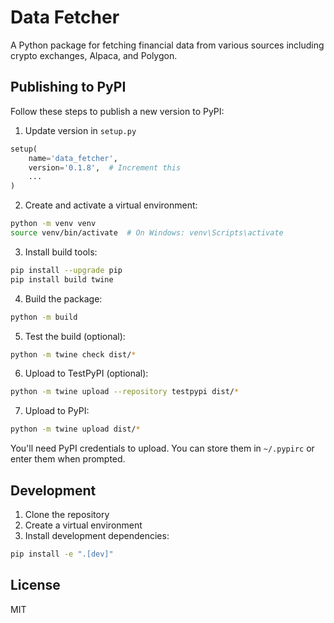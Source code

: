 # Data Fetcher

A Python package for fetching financial data from various sources including crypto exchanges, Alpaca, and Polygon.

## Publishing to PyPI

Follow these steps to publish a new version to PyPI:

1. Update version in `setup.py`
```python
setup(
    name='data_fetcher',
    version='0.1.8',  # Increment this
    ...
)
```

2. Create and activate a virtual environment:
```bash
python -m venv venv
source venv/bin/activate  # On Windows: venv\Scripts\activate
```

3. Install build tools:
```bash
pip install --upgrade pip
pip install build twine
```

4. Build the package:
```bash
python -m build
```

5. Test the build (optional):
```bash
python -m twine check dist/*
```

6. Upload to TestPyPI (optional):
```bash
python -m twine upload --repository testpypi dist/*
```

7. Upload to PyPI:
```bash
python -m twine upload dist/*
```

You'll need PyPI credentials to upload. You can store them in `~/.pypirc` or enter them when prompted.

## Development

1. Clone the repository
2. Create a virtual environment
3. Install development dependencies:
```bash
pip install -e ".[dev]"
```

## License

MIT
